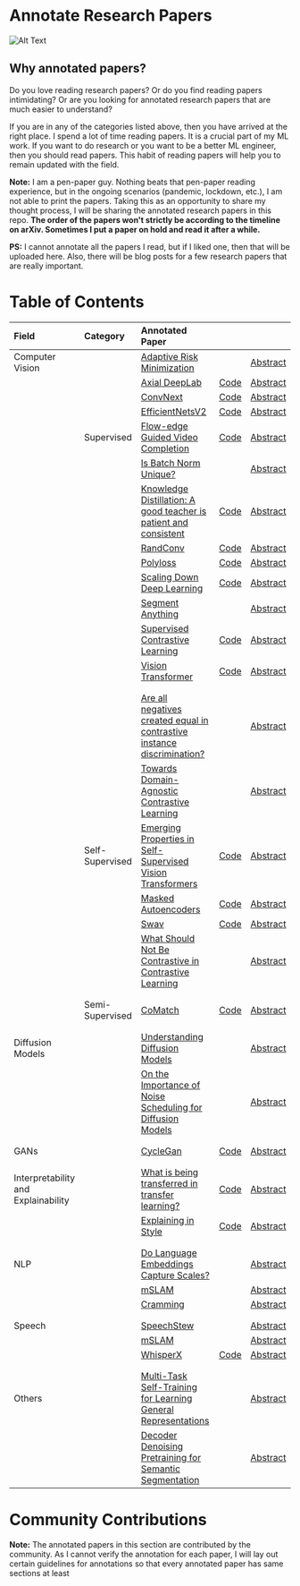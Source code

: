 # Annotate Research Papers

![Alt Text](static/papers.gif)


## Why annotated papers?

Do you love reading research papers? Or do you find reading papers intimidating? Or are you looking for annotated research papers that are much easier to understand?

If you are in any of the categories listed above, then you have arrived at the right place.  I spend a lot of time reading papers. It is a crucial part of my ML work. If you want to do research or you want to be a better ML engineer, then you should read papers. This habit of reading papers will help you to remain updated with the field. 
 
**Note:** I am a pen-paper guy. Nothing beats that pen-paper reading experience, but in the ongoing scenarios (pandemic, lockdown, etc.), I am not able to print the papers. Taking this as an opportunity to share my thought process, I will be sharing the annotated research papers in this repo. 
**The order of the papers won't strictly be according to the timeline on arXiv. Sometimes I put a paper on hold and read it after a while.**

**PS:** I cannot annotate all the papers I read, but if I liked one, then that will be uploaded here. Also, there will be blog posts for a few research papers that are really important.


# Table of Contents

| Field           | Category        | Annotated Paper                                                                                                                                |                                                                          |                                             |
|:----------------|:----------------|:--------------------------------------------------------------------------------------------------------------------------------------------------|:------------------------------------------------------------------------------|:--------------------------------------------------------|
| Computer Vision |                 | [Adaptive Risk Minimization](./meta-learning/adaptive_risk_minimization.pdf)                                                                      |                                                                               | [Abstract](https://openreview.net/forum?id=MA8eT-vUPvZ) |
|                 |                 | [Axial DeepLab](./segmentation/axial_deeplab.pdf)                                                                                                 | [Code](https://github.com/google-research/deeplab2)                           | [Abstract](https://arxiv.org/abs/2003.07853v2)          |
|                 |                 | [ConvNext](./supervised/convnexts.pdf)                                                                                                            | [Code](https://github.com/facebookresearch/ConvNeXt)                          | [Abstract](https://arxiv.org/abs/2201.03545v1)          |
|                 |                 | [EfficientNetsV2](./supervised/efficientnet_v2.pdf)                                                                                               | [Code](https://github.com/google/automl/tree/master/efficientnetv2)           | [Abstract](https://arxiv.org/abs/2104.00298v3)          |
|                 | Supervised      | [Flow-edge Guided Video Completion](./supervised/flowedge_guided_video_completion.pdf)                                                            | [Code](https://github.com/vt-vl-lab/FGVC)                                     | [Abstract](https://arxiv.org/abs/2009.01835v1)          |
|                 |                 | [Is Batch Norm Unique?](./supervised/is_batch_norm_unique.pdf)                                                                                    |                                                                               | [Abstract](https://arxiv.org/abs/2010.10687v1)|         |
|                 |                 | [Knowledge Distillation: A good teacher is patient and consistent](./supervised/knowledge_distillation.pdf)                                                                                                            | [Code](https://github.com/google-research/big_vision)                                | [Abstract](https://arxiv.org/abs/2106.05237)          |
|                 |                 | [RandConv](./supervised/rand_conv.pdf)                                                                                                            | [Code](https://github.com/wildphoton/RandConv)                                | [Abstract](https://arxiv.org/abs/2007.13003v3)          |
|                 |                 | [Polyloss](./supervised/polyloss.pdf)                                                                                                            | [Code](https://github.com/tensorflow/tpu/tree/master/models/official/)                                | [Abstract](https://arxiv.org/abs/2204.12511)          |
|                 |                 | [Scaling Down Deep Learning](./supervised/scaling_down_deeplearning.pdf)                                                                          | [Code](https://github.com/greydanus/mnist1d)                                  | [Abstract](https://arxiv.org/abs/2011.14439v3)          |
|                 |                 | [Segment Anything](./segmentation/segment_anything.pdf)                                                                          |                                  | [Abstract](https://arxiv.org/abs/2304.02643)          |
|                 |                 | [Supervised Contrastive Learning](./supervised/supervised_contrastive_learning.pdf)                                                               | [Code](https://github.com/google-research/google-research/tree/master/supcon) | [Abstract](https://arxiv.org/abs/2004.11362v5)          |
|                 |                 | [Vision Transformer](./supervised/an_image_is_worth_16x16_words_transformers_for_image_recognition_at_scale.pdf)                                  | [Code](https://github.com/google-research/vision_transformer)                 | [Abstract](https://arxiv.org/abs/2010.11929)            |
|                 |                 |                                                                                                                                                   |                                                                               |                                                         |
|                 |                 |                                                                                                                                                   |                                                                               |                                                         |
|                 |                 | [Are all negatives created equal in contrastive instance discrimination?](./self-supervised-learning/are_all_negatives_created_equal_for_CID.pdf) |                                                                               | [Abstract](https://arxiv.org/abs/2010.06682v2)          |
|                 |                 | [Towards Domain-Agnostic Contrastive Learning](./self-supervised-learning/domain_agnostic_contrastive_learning.pdf)                               |                                                                               | [Abstract](https://arxiv.org/abs/2011.04419v2)          |
|                 | Self-Supervised | [Emerging Properties in Self-Supervised Vision Transformers](self-supervised-learning/emerging_properties_in_self_supervised_vit.pdf)             | [Code](https://github.com/facebookresearch/dino)                              | [Abstract](https://arxiv.org/abs/2104.14294v2)          |
|                 |                 | [Masked Autoencoders ](./self-supervised-learning/masked_autoencoder.pdf)                                                                         | [Code](https://github.com/facebookresearch/mae)                               | [Abstract](https://arxiv.org/abs/2111.06377v2)          |
|                 |                 | [Swav](./self-supervised-learning/swav.pdf)                                                                                                       | [Code](https://github.com/facebookresearch/swav)                              | [Abstract](https://arxiv.org/abs/2006.09882v5)          |
|                 |                 | [What Should Not Be Contrastive in Contrastive Learning](./self-supervised-learning/what_should_not_be_contrastive_in_constrative_learning.pdf)   |                                                                               | [Abstract](https://arxiv.org/abs/2008.05659v2)          |
|                                     |                 |                                                                                                                                                   |                                                                               |                                                         |
|                                     |                 |                                                                                                                                                   |                                                                               |                                                         |
|                                     | Semi-Supervised | [CoMatch](./semi-supervised-learning/comatch.pdf)                                                                                                 | [Code](https://github.com/salesforce/CoMatch)                                 | [Abstract](https://arxiv.org/abs/2011.11183v2)          |
|                                     |                 |                                                                                                                                                   |                                                                               |                                                         |
|                                     |                 |                                                                                                                                                   |                                                                               |                                                         |
| Diffusion Models                    |                 | [Understanding Diffusion Models](./diffusion_models/understanding_diffusion_models.pdf) |  | [Abstract](https://arxiv.org/abs/2208.11970)          |
|                                     |                 | [On the Importance of Noise Scheduling for Diffusion Models](./diffusion_models/on_the_importance_of_noise_scheduling.pdf)                                                                                                                          |                                                                               | [Abstract](https://arxiv.org/abs/2301.10972)            |
|                                     |                 |                                                                                                                                                   |                                                                             |                                                        |
|                                     |                 |                                                                                                                                                   |                                                                             |                                                        |
| GANs                                |                 | [CycleGan](./gans/cycle_gan.pdf)                                                                                                                  | [Code](https://keras.io/examples/generative/cyclegan/)                        | [Abstract](https://arxiv.org/abs/1703.10593v7)          |
|                                     |                 |                                                                                                                                                   |                                                                               |                                                         |
|                                     |                 |                                                                                                                                                   |                                                                               |                                                         |
| Interpretability and Explainability |                 | [What is being transferred in transfer learning?](./interpretability_and_explainability/what_is_being_transferred_in_transfer_learning.pdf)       | [Code](https://github.com/google-research/understanding-transfer-learning)    | [Abstract](https://arxiv.org/abs/2008.11687v2)          |
|                                     |                 | [Explaining in Style](./interpretability_and_explainability/explaining_in_style.pdf)                                                              | [Code](https://github.com/google/explaining-in-style)                         | [Abstract](https://arxiv.org/abs/2104.13369v2)          |
|                                     |                 |                                                                                                                                                   |                                                                               |                                                         |
|                                     |                 |                                                                                                                                                   |                                                                               |                                                         |
| NLP                                 |                 | [Do Language Embeddings Capture Scales?](./NLP/do_language_embeddings_capture_scales.pdf)                                                         |                                                                               | [Abstract](https://arxiv.org/abs/2010.05345v3)          |
|                                     |                 | [mSLAM](./NLP/mSLAM.pdf)                                                                                                                          |                                                                               | [Abstract](https://arxiv.org/abs/2202.01374)            |
|                                     |                 | [Cramming](./NLP/cramming.pdf)                                                                                                                          |                                                                               | [Abstract](https://arxiv.org/abs/2212.14034)            |
|                                     |                 |                                                                                                                                                   |                                                                               |                                                         |
|                                     |                 |                                                                                                                                                   |                                                                               |                                                         |
| Speech                              |                 | [SpeechStew](./speech/speech_stew.pdf)                                                                                                            |                                                                               | [Abstract](https://arxiv.org/abs/2104.02133v3)          |
|                                     |                 | [mSLAM](./NLP/mSLAM.pdf)                                                                                                                          |                                                                               | [Abstract](https://arxiv.org/abs/2202.01374)            |
|                                     |                 | [WhisperX](./speech/whisperX.pdf)                                                                                                                          |                                      [Code](https://github.com/m-bain/whisperX)                                         | [Abstract](https://arxiv.org/abs/2303.00747)            |
|                                     |                 |                                                                                                                                                   |                                                                               |                                                         |
|                                     |                 |                                                                                                                                                   |                                                                               |                                                         |
| Others                              |                 | [Multi-Task Self-Training for Learning General Representations](./multi-task-learning/multi_task_self_training.pdf)                               |                                                                               | [Abstract](https://arxiv.org/abs/2108.11353v1)          |
|                              |                 | [Decoder Denoising Pretraining for Semantic Segmentation](./segmentation/decoder_denoising_pretraining.pdf)                               |                                                                               | [Abstract](https://arxiv.org/abs/2205.11423)          |                                     |



# Community Contributions

**Note:** The annotated papers in this section are contributed by the community. As I cannot verify the annotation for each paper, I will lay out certain guidelines for annotations so that every annotated paper has same sections at least